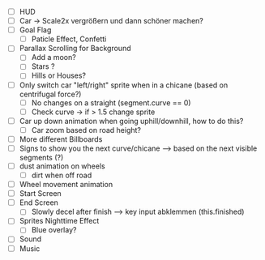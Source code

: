 * [ ] HUD
* [ ] Car -> Scale2x vergrößern und dann schöner machen?
* [ ] Goal Flag
  * [ ] Paticle Effect, Confetti
* [ ] Parallax Scrolling for Background
  * [ ] Add a moon?
  * [ ] Stars ?
  * [ ] Hills or Houses?
* [ ] Only switch car "left/right" sprite when in a chicane (based on centrifugal force?)
  * [ ] No changes on a straight (segment.curve == 0)
  * [ ] Check curve -> if > 1.5 change sprite
* [ ] Car up down animation when going uphill/downhill, how to do this?
  * [ ] Car zoom based on road height?
* [ ] More different Billboards
* [ ] Signs to show you the next curve/chicane --> based on the next visible segments (?)
* [ ] dust animation on wheels
  * [ ] dirt when off road
* [ ] Wheel movement animation
* [ ] Start Screen
* [ ] End Screen
  * [ ] Slowly decel after finish --> key input abklemmen (this.finished)
* [ ] Sprites Nighttime Effect
  * [ ] Blue overlay?
* [ ] Sound
* [ ] Music